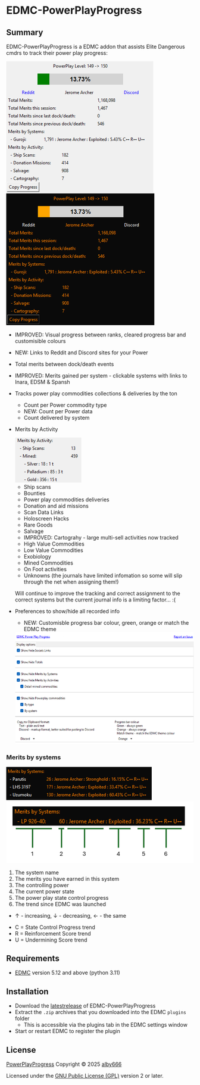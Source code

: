 # EDMC-PowerPlayProgress

## Summary

EDMC-PowerPlayProgress is a EDMC addon that assists Elite Dangerous cmdrs to track their power play progress:

<img src="screen_shot.png"> <img src="screen_shot_dark.png">

* IMPROVED: Visual progress between ranks, cleared progress bar and customisible colours
* NEW: Links to Reddit and Discord sites for your Power
* Total merits between dock/death events 
* IMPROVED: Merits gained per system - clickable systems with links to Inara, EDSM & Spansh
* Tracks power play commodities collections & deliveries by the ton 
  * Count per Power commodity type
  * NEW: Count per Power data
  * Count delivered by system
* Merits by Activity

    <img src="screen_shot_by_activities.png">

  * Ship scans
  * Bounties
  * Power play commodities deliveries
  * Donation and aid missions
  * Scan Data Links
  * Holoscreen Hacks
  * Rare Goods
  * Salvage
  * IMPROVED: Cartograhy - large multi-sell activities now tracked
  * High Value Commodities
  * Low Value Commodities
  * Exobiology
  * Mined Commodities
  * On Foot activities
  * Unknowns (the journals have limited infomation so some will slip through the net when assigning them!)

  Will continue to improve the tracking and correct assignment to the correct systems but the current journal info is a limiting factor... :(

* Preferences to show/hide all recorded info
  * NEW: Customisble progress bar colour, green, orange or match the EDMC theme

  <img src="screen_shot_preferences.png" width="500" height="300">

### Merits by systems
  <img src="screen_shot_by_systems.png">

  <img src="merits_menu_help.png">

1. The system name
2. The merits you have earned in this system
3. The controlling power
4. The current power state
5. The power play state control progress
6. The trend since EDMC was launched
  - ↑ - increasing, ↓ - decreasing, ← - the same
  * C = State Control Progress trend
  * R = Reinforcement Score trend
  * U = Undermining Score trend

## Requirements
* [EDMC] version 5.12 and above (python 3.11)

## Installation

* Download the [latestrelease] of EDMC-PowerPlayProgress
* Extract the `.zip` archives that you downloaded into the EDMC `plugins` folder
  * This is accessible via the plugins tab in the EDMC settings window
* Start or restart EDMC to register the plugin

## License

[PowerPlayProgress] Copyright © 2025 [alby666]

Licensed under the [GNU Public License (GPL)][GPLv2] version 2 or later.

[EDMC]: https://github.com/EDCD/EDMarketConnector/wiki
[PowerPlayProgress]: https://github.com/alby666/EDMC-PowerPlayProgress
[latestrelease]: https://github.com/alby666/EDMC-PowerPlayProgress/releases/latest
[GPLv2]: http://www.gnu.org/licenses/gpl-2.0.html
[alby666]: https://github.com/alby666

